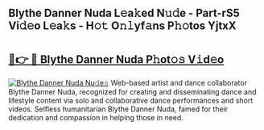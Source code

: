 ## Blythe Danner Nuda L𝚎a𝚔ed N𝚞𝚍e - Part-rS5 Vi𝚍𝚎o L𝚎a𝚔s - H𝚘𝚝 O𝚗𝚕yf𝚊ns P𝚑𝚘tos YjtxX

# <h2><a href="http://kf0g5m.oniu.top/?m=Blythe+Danner+Nuda">🔗👉 🔴 Blythe Danner Nuda P𝚑ot𝚘𝚜 V𝚒d𝚎o</a></h2>

[![Blythe Danner Nuda Nu𝚍e𝚜](https://i.imgur.com/0qMVB7G.gif)](http://kf0g5m.oniu.top/?m=Blythe+Danner+Nuda)
Web-based artist and dance collaborator Blythe Danner Nuda, recognized for creating and disseminating dance and lifestyle content via solo and collaborative dance performances and short videos. Selfless humanitarian Blythe Danner Nuda, famed for their dedication and compassion in helping those in need.  
